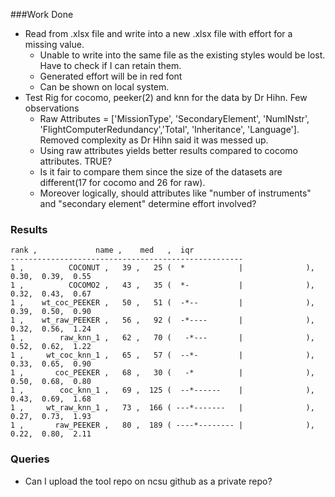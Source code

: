 ###Work Done
* Read from .xlsx file and write into a new .xlsx file with effort for a missing value. 
  - Unable to write into the same file as the existing styles would be lost. Have to check if I can retain them.
  - Generated effort will be in red font
  - Can be shown on local system.
* Test Rig for cocomo, peeker(2) and knn for the data by Dr Hihn. Few observations
  - Raw Attributes = ['MissionType', 'SecondaryElement', 'NumINstr', 'FlightComputerRedundancy','Total', 'Inheritance', 'Language']. Removed complexity as Dr Hihn said it was messed up.
  - Using raw attributes yields better results compared to cocomo attributes. TRUE?
  - Is it fair to compare them since the size of the datasets are different(17 for cocomo and 26 for raw).
  - Moreover logically, should attributes like "number of instruments" and "secondary element" determine effort involved?

### Results
```
rank ,             name ,    med   ,  iqr 
----------------------------------------------------
1 ,          COCONUT ,   39 ,   25 (  *            |              ), 0.30,  0.39,  0.55
1 ,          COCOMO2 ,   43 ,   35 (  *-           |              ), 0.32,  0.43,  0.67
1 ,    wt_coc_PEEKER ,   50 ,   51 (  -*--         |              ), 0.39,  0.50,  0.90
1 ,    wt_raw_PEEKER ,   56 ,   92 (  -*----       |              ), 0.32,  0.56,  1.24
1 ,        raw_knn_1 ,   62 ,   70 (   -*---       |              ), 0.52,  0.62,  1.22
1 ,     wt_coc_knn_1 ,   65 ,   57 (  --*-         |              ), 0.33,  0.65,  0.90
1 ,       coc_PEEKER ,   68 ,   30 (   -*          |              ), 0.50,  0.68,  0.80
1 ,        coc_knn_1 ,   69 ,  125 (  --*------    |              ), 0.43,  0.69,  1.68
1 ,     wt_raw_knn_1 ,   73 ,  166 ( ---*-------   |              ), 0.27,  0.73,  1.93
1 ,       raw_PEEKER ,   80 ,  189 ( ----*-------- |              ), 0.22,  0.80,  2.11
```

### Queries
- Can I upload the tool repo on ncsu github as a private repo?